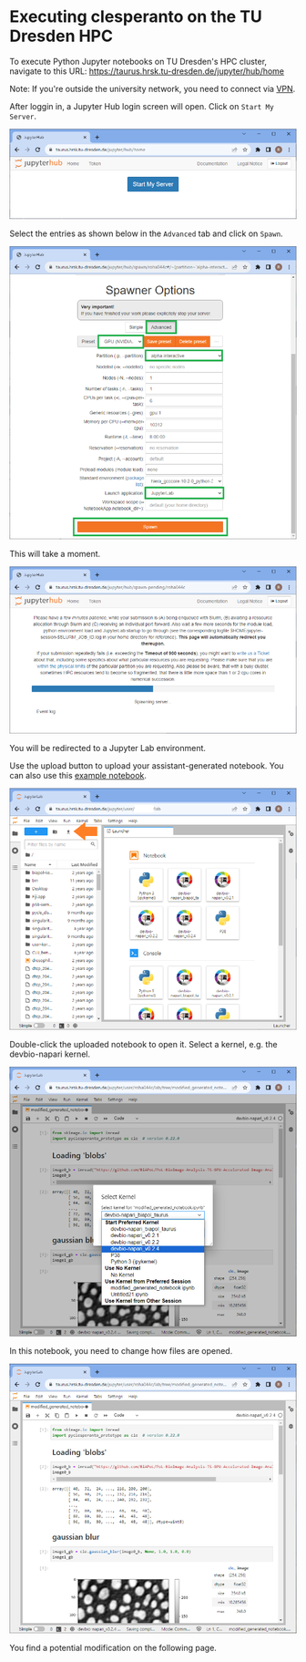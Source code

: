 # Executing clesperanto on the TU Dresden HPC

To execute Python Jupyter notebooks on TU Dresden's HPC cluster, navigate to this URL: 
https://taurus.hrsk.tu-dresden.de/jupyter/hub/home

Note: If you're outside the university network, you need to connect via [VPN](https://tu-dresden.de/zih/dienste/service-katalog/arbeitsumgebung/zugang_datennetz/vpn).

After loggin in, a Jupyter Hub login screen will open. Click on `Start My Server`.

![img.png](images/taurus_login.png)

Select the entries as shown below in the `Advanced` tab and click on `Spawn`.

![img_1.png](images/taurus_login_1.png)

This will take a moment.

![img_2.png](images/taurus_login_2.png)

You will be redirected to a Jupyter Lab environment. 

Use the upload button to upload your assistant-generated notebook. You can also use this [example notebook](napari_assistant_generated_notebook.ipynb).

![img_4.png](images/taurus_login_4.png)

Double-click the uploaded notebook to open it. Select a kernel, e.g. the devbio-napari kernel.


![img_6.png](images/taurus_login_6.png)

In this notebook, you need to change how files are opened.

![img_5.png](images/taurus_login_7.png)

You find a potential modification on the following page.


